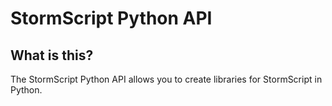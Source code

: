 # StormScript Python API

## What is this?
The StormScript Python API allows you to create libraries for StormScript in Python.